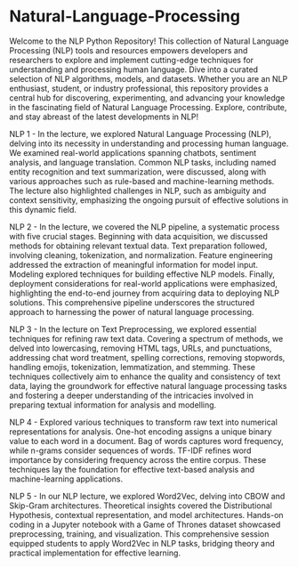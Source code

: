 # Natural-Language-Processing

Welcome to the NLP Python Repository! This collection of Natural Language Processing (NLP) tools and resources empowers developers and researchers to explore and implement cutting-edge techniques for understanding and processing human language. Dive into a curated selection of NLP algorithms, models, and datasets. Whether you are an NLP enthusiast, student, or industry professional, this repository provides a central hub for discovering, experimenting, and advancing your knowledge in the fascinating field of Natural Language Processing. Explore, contribute, and stay abreast of the latest developments in NLP!

NLP 1 - In the lecture, we explored Natural Language Processing (NLP), delving into its necessity in understanding and processing human language. We examined real-world applications spanning chatbots, sentiment analysis, and language translation. Common NLP tasks, including named entity recognition and text summarization, were discussed, along with various approaches such as rule-based and machine-learning methods. The lecture also highlighted challenges in NLP, such as ambiguity and context sensitivity, emphasizing the ongoing pursuit of effective solutions in this dynamic field.

NLP 2 - In the lecture, we covered the NLP pipeline, a systematic process with five crucial stages. Beginning with data acquisition, we discussed methods for obtaining relevant textual data. Text preparation followed, involving cleaning, tokenization, and normalization. Feature engineering addressed the extraction of meaningful information for model input. Modeling explored techniques for building effective NLP models. Finally, deployment considerations for real-world applications were emphasized, highlighting the end-to-end journey from acquiring data to deploying NLP solutions. This comprehensive pipeline underscores the structured approach to harnessing the power of natural language processing.

NLP 3 - In the lecture on Text Preprocessing, we explored essential techniques for refining raw text data. Covering a spectrum of methods, we delved into lowercasing, removing HTML tags, URLs, and punctuations, addressing chat word treatment, spelling corrections, removing stopwords, handling emojis, tokenization, lemmatization, and stemming. These techniques collectively aim to enhance the quality and consistency of text data, laying the groundwork for effective natural language processing tasks and fostering a deeper understanding of the intricacies involved in preparing textual information for analysis and modelling.

NLP 4 - Explored various techniques to transform raw text into numerical representations for analysis. One-hot encoding assigns a unique binary value to each word in a document. Bag of words captures word frequency, while n-grams consider sequences of words. TF-IDF refines word importance by considering frequency across the entire corpus. These techniques lay the foundation for effective text-based analysis and machine-learning applications.

NLP 5 - In our NLP lecture, we explored Word2Vec, delving into CBOW and Skip-Gram architectures. Theoretical insights covered the Distributional Hypothesis, contextual representation, and model architectures. Hands-on coding in a Jupyter notebook with a Game of Thrones dataset showcased preprocessing, training, and visualization. This comprehensive session equipped students to apply Word2Vec in NLP tasks, bridging theory and practical implementation for effective learning.
